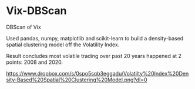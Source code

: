 # Vix-DBScan
DBScan of Vix

Used pandas, numpy, matplotlib and scikit-learn to build a density-based spatial clustering model off the Volatility Index.

Result concludes most volatile trading over past 20 years happened at 2 points: 2008 and 2020.

https://www.dropbox.com/s/0spo5sqb3eggadu/Volatilty%20Index%20Density-Based%20Spatial%20Clustering%20Model.png?dl=0

